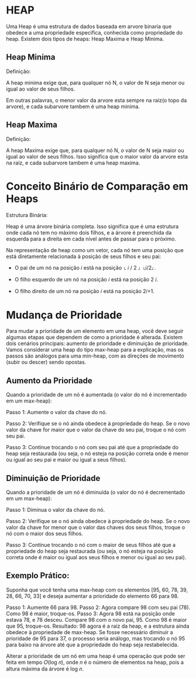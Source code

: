 # HEAP

Uma Heap é uma estrutura de dados baseada em arvore binaria que obedece a uma propriedade especifica, conhecida como propriedade do heap. Existem dois tipos de heaps: Heap Maxima e Heap Minima.


## Heap Minima

Definição:


A heap minima exige que, para qualquer nó N, o valor de N seja menor ou igual ao valor de seus filhos.


Em outras palavras, o menor valor da arvore esta sempre na raiz(o topo da arvore), e cada subarvore tambem é uma heap minima.


## Heap Maxima

Definição:


A heap Maxima exige que, para qualquer nó N, o valor de N seja maior ou igual ao valor de seus filhos. Isso significa que o maior valor da arvore esta na raiz, e cada subarvore tambem é uma heap maxima.


# Conceito Binário de Comparação em Heaps

Estrutura Binária:

Heap é uma árvore binária completa. Isso significa que é uma estrutura onde cada nó tem no máximo dois filhos, e a árvore é preenchida da esquerda para a direita em cada nível antes de passar para o próximo.

Na representação de heap como um vetor, cada nó tem uma posição que está diretamente relacionada à posição de seus filhos e seu pai:

* O pai de um nó na posição 
𝑖 está na posição 
⌊
𝑖
/
2
⌋
⌊i/2⌋.

* O filho esquerdo de um nó na posição 
𝑖 está na posição 
2
𝑖.

* O filho direito de um nó na posição 
𝑖
está na posição 
2𝑖+1.

# Mudança de Prioridade

Para mudar a prioridade de um elemento em uma heap, você deve seguir algumas etapas que dependem de como a prioridade é alterada. Existem dois cenários principais: aumento de prioridade e diminuição de prioridade. Vamos considerar uma heap do tipo max-heap para a explicação, mas os passos são análogos para uma min-heap, com as direções de movimento (subir ou descer) sendo opostas.


## Aumento da Prioridade

Quando a prioridade de um nó é aumentada (o valor do nó é incrementado em um max-heap):

Passo 1: Aumente o valor da chave do nó.


Passo 2: Verifique se o nó ainda obedece à propriedade do heap. Se o novo valor da chave for maior que o valor da chave do seu pai, troque o nó com seu pai.


Passo 3: Continue trocando o nó com seu pai até que a propriedade do heap seja restaurada (ou seja, o nó esteja na posição correta onde é menor ou igual ao seu pai e maior ou igual a seus filhos).


## Diminuição de Prioridade


Quando a prioridade de um nó é diminuída (o valor do nó é decrementado em um max-heap):

Passo 1: Diminua o valor da chave do nó.


Passo 2: Verifique se o nó ainda obedece à propriedade do heap. Se o novo valor da chave for menor que o valor das chaves dos seus filhos, troque o nó com o maior dos seus filhos.


Passo 3: Continue trocando o nó com o maior de seus filhos até que a propriedade do heap seja restaurada (ou seja, o nó esteja na posição correta onde é maior ou igual aos seus filhos e menor ou igual ao seu pai).


## Exemplo Prático:
Suponha que você tenha uma max-heap com os elementos [95, 60, 78, 39, 28, 66, 70, 33] e deseja aumentar a prioridade do elemento 66 para 98.

Passo 1: Aumente 66 para 98.
Passo 2: Agora compare 98 com seu pai (78). Como 98 é maior, troque-os.
Passo 3: Agora 98 está na posição onde estava 78, e 78 desceu. Compare 98 com o novo pai, 95. Como 98 é maior que 95, troque-os.
Resultado: 98 agora é a raiz da heap, e a estrutura ainda obedece à propriedade de max-heap.
Se fosse necessário diminuir a prioridade de 95 para 37, o processo seria análogo, mas trocando o nó 95 para baixo na árvore até que a propriedade do heap seja restabelecida.

Alterar a prioridade de um nó em uma heap é uma operação que pode ser feita em tempo 
𝑂(log 𝑛), onde 𝑛 é o número de elementos na heap, pois a altura máxima da árvore é 
log 𝑛.

